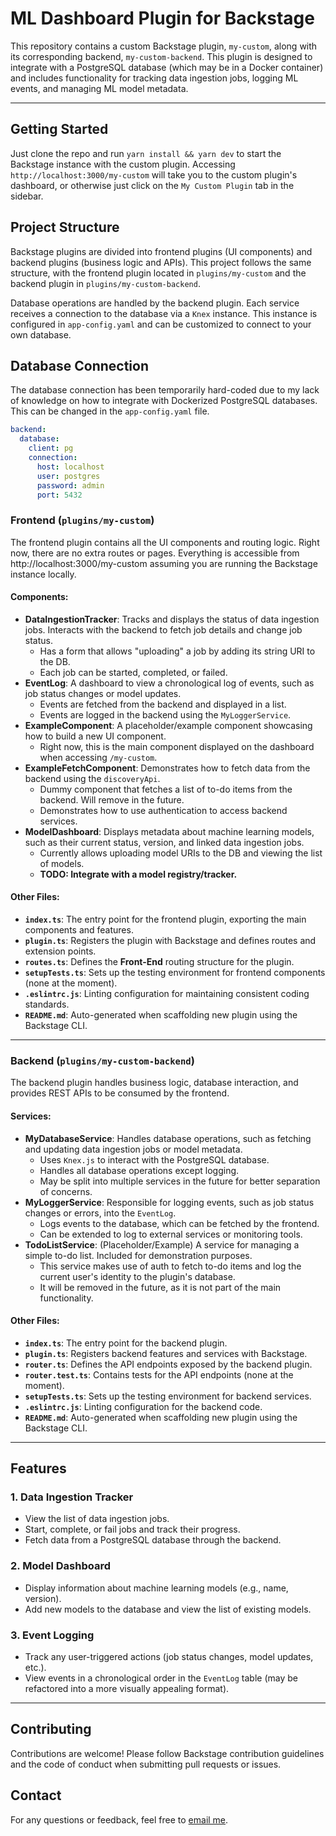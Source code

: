 # ML Dashboard Plugin for Backstage

This repository contains a custom Backstage plugin, `my-custom`, along with its corresponding backend, `my-custom-backend`. This plugin is designed to integrate with a PostgreSQL database (which may be in a Docker container) and includes functionality for tracking data ingestion jobs, logging ML events, and managing ML model metadata.

---

## Getting Started

Just clone the repo and run `yarn install && yarn dev` to start the Backstage instance with the custom plugin. Accessing `http://localhost:3000/my-custom` will take you to the custom plugin's dashboard, or otherwise just click on the `My Custom Plugin` tab in the sidebar.

## Project Structure

Backstage plugins are divided into frontend plugins (UI components) and backend plugins (business logic and APIs). This project follows the same structure, with the frontend plugin located in `plugins/my-custom` and the backend plugin in `plugins/my-custom-backend`.

Database operations are handled by the backend plugin. Each service receives a connection to the database via a `Knex` instance. This instance is configured in `app-config.yaml` and can be customized to connect to your own database.

## Database Connection
The database connection has been temporarily hard-coded due to my lack of knowledge on how to integrate with Dockerized PostgreSQL databases. This can be changed in the `app-config.yaml` file.

```yaml
backend:
  database:
    client: pg
    connection:
      host: localhost
      user: postgres
      password: admin
      port: 5432
```

### Frontend (`plugins/my-custom`)

The frontend plugin contains all the UI components and routing logic. Right now, there are no extra routes or pages. Everything is accessible from http://localhost:3000/my-custom assuming you are running the Backstage instance locally.

#### Components:
- **DataIngestionTracker**: Tracks and displays the status of data ingestion jobs. Interacts with the backend to fetch job details and change job status.
  - Has a form that allows "uploading" a job by adding its string URI to the DB.
  - Each job can be started, completed, or failed.
- **EventLog**: A dashboard to view a chronological log of events, such as job status changes or model updates.
  - Events are fetched from the backend and displayed in a list.
  - Events are logged in the backend using the `MyLoggerService`.
- **ExampleComponent**: A placeholder/example component showcasing how to build a new UI component.
  - Right now, this is the main component displayed on the dashboard when accessing `/my-custom`.
- **ExampleFetchComponent**: Demonstrates how to fetch data from the backend using the `discoveryApi`.
  - Dummy component that fetches a list of to-do items from the backend. Will remove in the future.
  - Demonstrates how to use authentication to access backend services.
- **ModelDashboard**: Displays metadata about machine learning models, such as their current status, version, and linked data ingestion jobs.
  - Currently allows uploading model URIs to the DB and viewing the list of models.
  - **TODO: Integrate with a model registry/tracker.**

#### Other Files:
- **`index.ts`**: The entry point for the frontend plugin, exporting the main components and features.
- **`plugin.ts`**: Registers the plugin with Backstage and defines routes and extension points.
- **`routes.ts`**: Defines the **Front-End** routing structure for the plugin.
- **`setupTests.ts`**: Sets up the testing environment for frontend components (none at the moment).
- **`.eslintrc.js`**: Linting configuration for maintaining consistent coding standards.
- **`README.md`**: Auto-generated when scaffolding new plugin using the Backstage CLI.

---

### Backend (`plugins/my-custom-backend`)

The backend plugin handles business logic, database interaction, and provides REST APIs to be consumed by the frontend.

#### Services:
- **MyDatabaseService**: Handles database operations, such as fetching and updating data ingestion jobs or model metadata.
  - Uses `Knex.js` to interact with the PostgreSQL database.
  - Handles all database operations except logging.
  - May be split into multiple services in the future for better separation of concerns.
- **MyLoggerService**: Responsible for logging events, such as job status changes or errors, into the `EventLog`.
  - Logs events to the database, which can be fetched by the frontend.
  - Can be extended to log to external services or monitoring tools.
- **TodoListService**: (Placeholder/Example) A service for managing a simple to-do list. Included for demonstration purposes.
  - This service makes use of auth to fetch to-do items and log the current user's identity to the plugin's database.
  - It will be removed in the future, as it is not part of the main functionality.

#### Other Files:
- **`index.ts`**: The entry point for the backend plugin.
- **`plugin.ts`**: Registers backend features and services with Backstage.
- **`router.ts`**: Defines the API endpoints exposed by the backend plugin.
- **`router.test.ts`**: Contains tests for the API endpoints (none at the moment).
- **`setupTests.ts`**: Sets up the testing environment for backend services.
- **`.eslintrc.js`**: Linting configuration for the backend code.
- **`README.md`**: Auto-generated when scaffolding new plugin using the Backstage CLI.

---

## Features

### 1. **Data Ingestion Tracker**
- View the list of data ingestion jobs.
- Start, complete, or fail jobs and track their progress.
- Fetch data from a PostgreSQL database through the backend.

### 2. **Model Dashboard**
- Display information about machine learning models (e.g., name, version).
- Add new models to the database and view the list of existing models.

### 3. **Event Logging**
- Track any user-triggered actions (job status changes, model updates, etc.).
- View events in a chronological order in the `EventLog` table (may be refactored into a more visually appealing format).

---

## Contributing

Contributions are welcome! Please follow Backstage contribution guidelines and the code of conduct when submitting pull requests or issues.

## Contact

For any questions or feedback, feel free to [email me](mailto:juanescalada175@gmail.com).